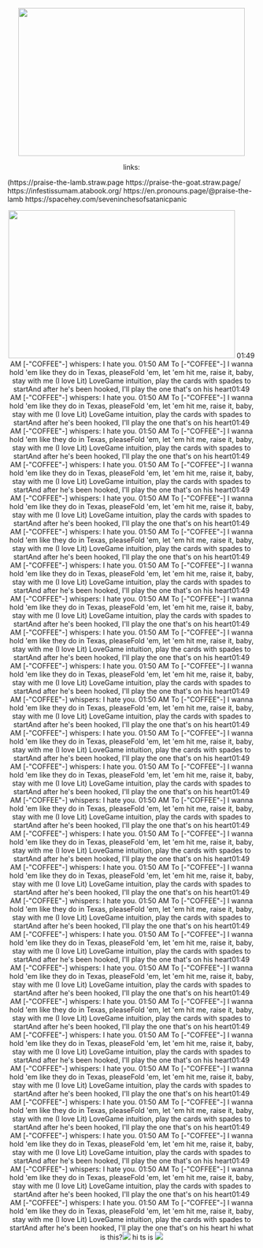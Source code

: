 <p align="center">
 <img width="460" height="300" src="https://media1.tenor.com/m/WO0bc_m9OIUAAAAC/wheres-my-husband-wheres-tobias.gif"
</p>
<p align="center">
links:
</p>
(https://praise-the-lamb.straw.page https://praise-the-goat.straw.page/ https://infestissumam.atabook.org/ https://en.pronouns.page/@praise-the-lamb https://spacehey.com/seveninchesofsatanicpanic 
<p align="center">
 <img width="460" height="300" src="https://media1.tenor.com/m/uaT_rWNIIjEAAAAC/cultofthelamb-crown.gif"
</p>
01:49 AM [-"COFFEE"-] whispers: I hate you.
01:50 AM To [-"COFFEE"-] I wanna hold 'em like they do in Texas, pleaseFold 'em, let 'em hit me, raise it, baby, stay with me (I love Lit) LoveGame intuition, play the cards with spades to startAnd after he's been hooked, I'll play the one that's on his heart01:49 AM [-"COFFEE"-] whispers: I hate you.
01:50 AM To [-"COFFEE"-] I wanna hold 'em like they do in Texas, pleaseFold 'em, let 'em hit me, raise it, baby, stay with me (I love Lit) LoveGame intuition, play the cards with spades to startAnd after he's been hooked, I'll play the one that's on his heart01:49 AM [-"COFFEE"-] whispers: I hate you.
01:50 AM To [-"COFFEE"-] I wanna hold 'em like they do in Texas, pleaseFold 'em, let 'em hit me, raise it, baby, stay with me (I love Lit) LoveGame intuition, play the cards with spades to startAnd after he's been hooked, I'll play the one that's on his heart01:49 AM [-"COFFEE"-] whispers: I hate you.
01:50 AM To [-"COFFEE"-] I wanna hold 'em like they do in Texas, pleaseFold 'em, let 'em hit me, raise it, baby, stay with me (I love Lit) LoveGame intuition, play the cards with spades to startAnd after he's been hooked, I'll play the one that's on his heart01:49 AM [-"COFFEE"-] whispers: I hate you.
01:50 AM To [-"COFFEE"-] I wanna hold 'em like they do in Texas, pleaseFold 'em, let 'em hit me, raise it, baby, stay with me (I love Lit) LoveGame intuition, play the cards with spades to startAnd after he's been hooked, I'll play the one that's on his heart01:49 AM [-"COFFEE"-] whispers: I hate you.
01:50 AM To [-"COFFEE"-] I wanna hold 'em like they do in Texas, pleaseFold 'em, let 'em hit me, raise it, baby, stay with me (I love Lit) LoveGame intuition, play the cards with spades to startAnd after he's been hooked, I'll play the one that's on his heart01:49 AM [-"COFFEE"-] whispers: I hate you.
01:50 AM To [-"COFFEE"-] I wanna hold 'em like they do in Texas, pleaseFold 'em, let 'em hit me, raise it, baby, stay with me (I love Lit) LoveGame intuition, play the cards with spades to startAnd after he's been hooked, I'll play the one that's on his heart01:49 AM [-"COFFEE"-] whispers: I hate you.
01:50 AM To [-"COFFEE"-] I wanna hold 'em like they do in Texas, pleaseFold 'em, let 'em hit me, raise it, baby, stay with me (I love Lit) LoveGame intuition, play the cards with spades to startAnd after he's been hooked, I'll play the one that's on his heart01:49 AM [-"COFFEE"-] whispers: I hate you.
01:50 AM To [-"COFFEE"-] I wanna hold 'em like they do in Texas, pleaseFold 'em, let 'em hit me, raise it, baby, stay with me (I love Lit) LoveGame intuition, play the cards with spades to startAnd after he's been hooked, I'll play the one that's on his heart01:49 AM [-"COFFEE"-] whispers: I hate you.
01:50 AM To [-"COFFEE"-] I wanna hold 'em like they do in Texas, pleaseFold 'em, let 'em hit me, raise it, baby, stay with me (I love Lit) LoveGame intuition, play the cards with spades to startAnd after he's been hooked, I'll play the one that's on his heart01:49 AM [-"COFFEE"-] whispers: I hate you.
01:50 AM To [-"COFFEE"-] I wanna hold 'em like they do in Texas, pleaseFold 'em, let 'em hit me, raise it, baby, stay with me (I love Lit) LoveGame intuition, play the cards with spades to startAnd after he's been hooked, I'll play the one that's on his heart01:49 AM [-"COFFEE"-] whispers: I hate you.
01:50 AM To [-"COFFEE"-] I wanna hold 'em like they do in Texas, pleaseFold 'em, let 'em hit me, raise it, baby, stay with me (I love Lit) LoveGame intuition, play the cards with spades to startAnd after he's been hooked, I'll play the one that's on his heart01:49 AM [-"COFFEE"-] whispers: I hate you.
01:50 AM To [-"COFFEE"-] I wanna hold 'em like they do in Texas, pleaseFold 'em, let 'em hit me, raise it, baby, stay with me (I love Lit) LoveGame intuition, play the cards with spades to startAnd after he's been hooked, I'll play the one that's on his heart01:49 AM [-"COFFEE"-] whispers: I hate you.
01:50 AM To [-"COFFEE"-] I wanna hold 'em like they do in Texas, pleaseFold 'em, let 'em hit me, raise it, baby, stay with me (I love Lit) LoveGame intuition, play the cards with spades to startAnd after he's been hooked, I'll play the one that's on his heart01:49 AM [-"COFFEE"-] whispers: I hate you.
01:50 AM To [-"COFFEE"-] I wanna hold 'em like they do in Texas, pleaseFold 'em, let 'em hit me, raise it, baby, stay with me (I love Lit) LoveGame intuition, play the cards with spades to startAnd after he's been hooked, I'll play the one that's on his heart01:49 AM [-"COFFEE"-] whispers: I hate you.
01:50 AM To [-"COFFEE"-] I wanna hold 'em like they do in Texas, pleaseFold 'em, let 'em hit me, raise it, baby, stay with me (I love Lit) LoveGame intuition, play the cards with spades to startAnd after he's been hooked, I'll play the one that's on his heart01:49 AM [-"COFFEE"-] whispers: I hate you.
01:50 AM To [-"COFFEE"-] I wanna hold 'em like they do in Texas, pleaseFold 'em, let 'em hit me, raise it, baby, stay with me (I love Lit) LoveGame intuition, play the cards with spades to startAnd after he's been hooked, I'll play the one that's on his heart01:49 AM [-"COFFEE"-] whispers: I hate you.
01:50 AM To [-"COFFEE"-] I wanna hold 'em like they do in Texas, pleaseFold 'em, let 'em hit me, raise it, baby, stay with me (I love Lit) LoveGame intuition, play the cards with spades to startAnd after he's been hooked, I'll play the one that's on his heart01:49 AM [-"COFFEE"-] whispers: I hate you.
01:50 AM To [-"COFFEE"-] I wanna hold 'em like they do in Texas, pleaseFold 'em, let 'em hit me, raise it, baby, stay with me (I love Lit) LoveGame intuition, play the cards with spades to startAnd after he's been hooked, I'll play the one that's on his heart01:49 AM [-"COFFEE"-] whispers: I hate you.
01:50 AM To [-"COFFEE"-] I wanna hold 'em like they do in Texas, pleaseFold 'em, let 'em hit me, raise it, baby, stay with me (I love Lit) LoveGame intuition, play the cards with spades to startAnd after he's been hooked, I'll play the one that's on his heart01:49 AM [-"COFFEE"-] whispers: I hate you.
01:50 AM To [-"COFFEE"-] I wanna hold 'em like they do in Texas, pleaseFold 'em, let 'em hit me, raise it, baby, stay with me (I love Lit) LoveGame intuition, play the cards with spades to startAnd after he's been hooked, I'll play the one that's on his heart01:49 AM [-"COFFEE"-] whispers: I hate you.
01:50 AM To [-"COFFEE"-] I wanna hold 'em like they do in Texas, pleaseFold 'em, let 'em hit me, raise it, baby, stay with me (I love Lit) LoveGame intuition, play the cards with spades to startAnd after he's been hooked, I'll play the one that's on his heart01:49 AM [-"COFFEE"-] whispers: I hate you.
01:50 AM To [-"COFFEE"-] I wanna hold 'em like they do in Texas, pleaseFold 'em, let 'em hit me, raise it, baby, stay with me (I love Lit) LoveGame intuition, play the cards with spades to startAnd after he's been hooked, I'll play the one that's on his heart01:49 AM [-"COFFEE"-] whispers: I hate you.
01:50 AM To [-"COFFEE"-] I wanna hold 'em like they do in Texas, pleaseFold 'em, let 'em hit me, raise it, baby, stay with me (I love Lit) LoveGame intuition, play the cards with spades to startAnd after he's been hooked, I'll play the one that's on his heart01:49 AM [-"COFFEE"-] whispers: I hate you.
01:50 AM To [-"COFFEE"-] I wanna hold 'em like they do in Texas, pleaseFold 'em, let 'em hit me, raise it, baby, stay with me (I love Lit) LoveGame intuition, play the cards with spades to startAnd after he's been hooked, I'll play the one that's on his heart01:49 AM [-"COFFEE"-] whispers: I hate you.
01:50 AM To [-"COFFEE"-] I wanna hold 'em like they do in Texas, pleaseFold 'em, let 'em hit me, raise it, baby, stay with me (I love Lit) LoveGame intuition, play the cards with spades to startAnd after he's been hooked, I'll play the one that's on his heart
hi what is this?<img src="https://media.discordapp.net/attachments/1395903444078039091/1409330823215317112/Screenshot_2025-08-25_at_02-17-12_Tumacz_Google.png?ex=68acfd1c&is=68abab9c&hm=bba9f6802587153fb602da334b4b63e9b27d99d6292ba5f46a82dd2c20054e72&=&format=webp&quality=lossless&width=546&height=46"> hi ts is <img src="https://cdn.discordapp.com/attachments/1395903444078039091/1409330858514448504/Screenshot_2025-08-25_at_02-17-21_Tumacz_Google.png?ex=68acfd24&is=68ababa4&hm=311e1083b638bb6696398d025dc4db784faaad843ef02af94dc951f67a360c8d&">
